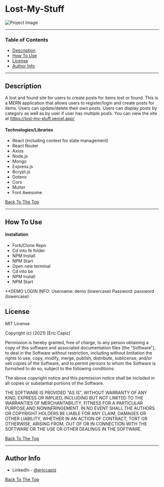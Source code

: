 # Lost-My-Stuff

![Project Image](https://i.ibb.co/mH94SYC/lost.png)

---

### Table of Contents

- [Description](#description)
- [How To Use](#how-to-use)
- [License](#license)
- [Author Info](#author-info)

---

## Description

A lost and found site for users to create posts for items lost or found. This is a MERN application that allows users to register/login and create posts for items. Users can update/delete their own posts. Users can display posts by category as well as by user if user has multiple posts. You can view the site at https://lost-my-stuff.vercel.app/

#### Technologies/Libraries

- React (including context for state management)
- React Router
- Axios
- Node.js
- Mongo
- Express.js
- Bcrypt.js
- Dotenv
- Cors
- Multer
- Font Awesome

[Back To The Top](#lost-my-stuff)

---

## How To Use

#### Installation

- Fork/Clone Repo
- Cd into fe folder
- NPM Install
- NPM Start
- Open new terminal
- Cd into be
- NPM Install
- NPM Start

**DEMO LOGIN INFO: Username: demo (lowercase) Password: password (lowercase)

## License

MIT License

Copyright (c) [2021] [Eric Capiz]

Permission is hereby granted, free of charge, to any person obtaining a copy
of this software and associated documentation files (the "Software"), to deal
in the Software without restriction, including without limitation the rights
to use, copy, modify, merge, publish, distribute, sublicense, and/or sell
copies of the Software, and to permit persons to whom the Software is
furnished to do so, subject to the following conditions:

The above copyright notice and this permission notice shall be included in all
copies or substantial portions of the Software.

THE SOFTWARE IS PROVIDED "AS IS", WITHOUT WARRANTY OF ANY KIND, EXPRESS OR
IMPLIED, INCLUDING BUT NOT LIMITED TO THE WARRANTIES OF MERCHANTABILITY,
FITNESS FOR A PARTICULAR PURPOSE AND NONINFRINGEMENT. IN NO EVENT SHALL THE
AUTHORS OR COPYRIGHT HOLDERS BE LIABLE FOR ANY CLAIM, DAMAGES OR OTHER
LIABILITY, WHETHER IN AN ACTION OF CONTRACT, TORT OR OTHERWISE, ARISING FROM,
OUT OF OR IN CONNECTION WITH THE SOFTWARE OR THE USE OR OTHER DEALINGS IN THE
SOFTWARE.

[Back To The Top](#lost-my-stuff)

---

## Author Info

- LinkedIn - [@ericcapiz](https://www.linkedin.com/in/eric-capiz/)

[Back To The Top](#lost-my-stuff)
